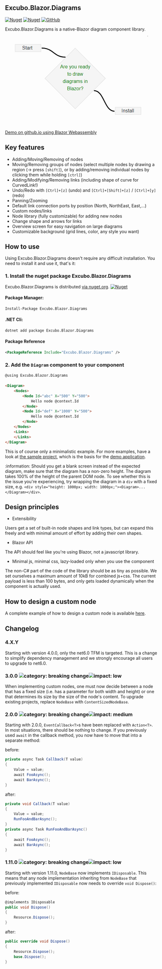 ## Excubo.Blazor.Diagrams

[![Nuget](https://img.shields.io/nuget/v/Excubo.Blazor.Diagrams)](https://www.nuget.org/packages/Excubo.Blazor.Diagrams/)
[![Nuget](https://img.shields.io/nuget/dt/Excubo.Blazor.Diagrams)](https://www.nuget.org/packages/Excubo.Blazor.Diagrams/)
[![GitHub](https://img.shields.io/github/license/excubo-ag/Blazor.Diagrams)](https://github.com/excubo-ag/Blazor.Diagrams)

Excubo.Blazor.Diagrams is a native-Blazor diagram component library.

![Ready to install?](screenshot.png)

[Demo on github.io using Blazor Webassembly](https://excubo-ag.github.io/Blazor.Diagrams/)

## Key features

- Adding/Moving/Removing of nodes
- Moving/Removing groups of nodes (select multiple nodes by drawing a region (-> press `[shift]`), or by adding/removing individual nodes by clicking them while holding `[ctrl]`)
- Adding/Modifying/Removing links (including shape of curve for CurvedLink!)
- Undo/Redo with `[Ctrl]+[z]` (undo) and `[Ctrl]+[Shift]+[z]` / `[Ctrl]+[y]`(redo)
- Panning/Zooming
- Default link connection ports by position (North, NorthEast, East,...)
- Custom nodes/links
- Node library (fully customizable) for adding new nodes
- Change shape and arrows for links
- Overview screen for easy navigation on large diagrams
- Customizable background (grid lines, color, any style you want)

## How to use

Using Excubo.Blazor.Diagrams doesn't require any difficult installation. You need to install it and use it, that's it:

### 1. Install the nuget package Excubo.Blazor.Diagrams

Excubo.Blazor.Diagrams is distributed [via nuget.org](https://www.nuget.org/packages/Excubo.Blazor.Diagrams/).
[![Nuget](https://img.shields.io/nuget/v/Excubo.Blazor.Diagrams)](https://www.nuget.org/packages/Excubo.Blazor.Diagrams/)

#### Package Manager:
```ps
Install-Package Excubo.Blazor.Diagrams
```

#### .NET Cli:
```cmd
dotnet add package Excubo.Blazor.Diagrams
```

#### Package Reference
```xml
<PackageReference Include="Excubo.Blazor.Diagrams" />
```

### 2. Add the `Diagram` component to your component

```html
@using Excubo.Blazor.Diagrams

<Diagram>
    <Nodes>
        <Node Id="abc" X="500" Y="500">
            Hello node @context.Id
        </Node>
        <Node Id="def" X="1000" Y="500">
            Hello node @context.Id
        </Node>
    </Nodes>
    <Links>
    </Links>
</Diagram>
```

This is of course only a minimalistic example.
For more examples, have a look at [the sample project](https://github.com/excubo-ag/Blazor.Diagrams/tree/main/TestProject_Components), which is the basis for the [demo application](https://excubo-ag.github.io/Blazor.Diagrams/).

:information:
Should you get a blank screen instead of the expected diagram, make sure that the diagram has a non-zero height.
The diagram takes 100% of the height of the parent DOM node.
To see whether this is the issue you're experiencing, try wrapping the diagram in a `div` with a fixed size,
e.g. `<div style="height: 1000px; width: 1000px;"><Diagram>...</Diagram></div>`.

## Design principles

- Extensibility

Users get a set of built-in node shapes and link types, but can expand this freely and with minimal amount of effort by adding their own shapes.

- Blazor API

The API should feel like you're using Blazor, not a javascript library.

- Minimal js, minimal css, lazy-loaded only when you use the component

The non-C# part of the code of the library should be as tiny as possible. We set ourselves a maximum amount of 10kB for combined js+css.
The current payload is less than 100 bytes, and only gets loaded dynamically when the component is actually used.

## How to design a custom node

A complete example of how to design a custom node is available [here](https://github.com/excubo-ag/Blazor.Diagrams/blob/main/TestProject_Components/Pages/UserDefinedNode.razor).

## Changelog

### 4.X.Y

Starting with version 4.0.0, only the net6.0 TFM is targeted. This is a change to simplify dependency management and we strongly encourage all users to upgrade to net6.0.

### 3.0.0 ![category: breaking change](https://img.shields.io/badge/category-breaking%20change-orange)![impact: low](https://img.shields.io/badge/impact-low-green)

When implementing custom nodes, one must now decide between a node that has a fixed size (i.e. has a parameter for both width and height) or one that determines its size by the size of the node's content.
To upgrade existing projects, replace `NodeBase` with `ContentSizedNodeBase`.

### 2.0.0 ![category: breaking change](https://img.shields.io/badge/category-breaking%20change-orange)![impact: medium](https://img.shields.io/badge/impact-medium-orange)

Starting with 2.0.0, `EventCallback<T>`s have been replaced with `Action<T>`. In most situations, there should be nothing to change. If you previously used `await` in the callback method, you now have to move that into a separate method:

before:
```cs
private async Task Callback(T value)
{
    Value = value;
    await FooAsync();
    await BarAsync();
}
```

after:
```cs
private void Callback(T value)
{
    Value = value;
    RunFooAndBarAsync();
}
private async Task RunFooAndBarAsync()
{
    await FooAsync();
    await BarAsync();
}
```

### 1.11.0 ![category: breaking change](https://img.shields.io/badge/category-breaking%20change-orange)![impact: low](https://img.shields.io/badge/impact-low-green)

Starting with version 1.11.0, `NodeBase` now implements `IDisposable`. This means that any node implementation inheriting from `NodeBase` that previously implemented `IDisposable` now needs to override `void Dispose()`:

before:
```cs
@implements IDisposable
public void Dispose()
{
    Resource.Dispose();
}
```

after:

```cs
public override void Dispose()
{
    Resource.Dispose();
    base.Dispose();
}
```